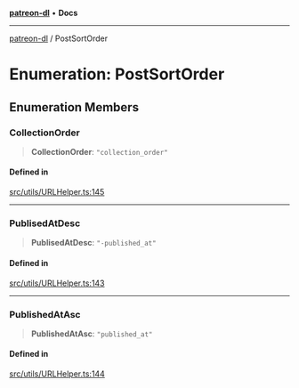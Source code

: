 [**patreon-dl**](../README.md) • **Docs**

***

[patreon-dl](../README.md) / PostSortOrder

# Enumeration: PostSortOrder

## Enumeration Members

### CollectionOrder

> **CollectionOrder**: `"collection_order"`

#### Defined in

[src/utils/URLHelper.ts:145](https://github.com/patrickkfkan/patreon-dl/blob/7c1cd2021db5cdb3733758940f1bc6aab660b08d/src/utils/URLHelper.ts#L145)

***

### PublisedAtDesc

> **PublisedAtDesc**: `"-published_at"`

#### Defined in

[src/utils/URLHelper.ts:143](https://github.com/patrickkfkan/patreon-dl/blob/7c1cd2021db5cdb3733758940f1bc6aab660b08d/src/utils/URLHelper.ts#L143)

***

### PublishedAtAsc

> **PublishedAtAsc**: `"published_at"`

#### Defined in

[src/utils/URLHelper.ts:144](https://github.com/patrickkfkan/patreon-dl/blob/7c1cd2021db5cdb3733758940f1bc6aab660b08d/src/utils/URLHelper.ts#L144)
